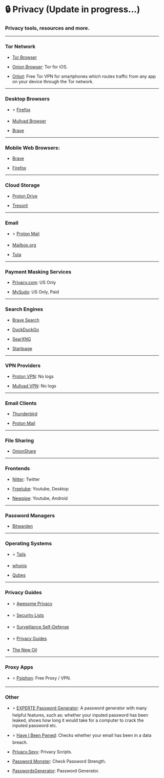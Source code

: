 # 🔒 Privacy (Update in progress...)
### Privacy tools, resources and more.

***

### Tor Network

- [Tor Browser](https://www.torproject.org/)

- [Onion Browser](https://onionbrowser.com/): Tor for iOS.

- [Orbot](https://orbot.app/):  Free Tor VPN for smartphones which routes traffic from any app on your device through the Tor network.

***

### Desktop Browsers

- ⭐ [Firefox](https://firefox.com/)

- [Mullvad Browser](https://mullvad.net/en/browser)

- [Brave](https://brave.com/)

***

### Mobile Web Browsers:

- [Brave](https://brave.com/)

- [Firefox](https://firefox.com/)

***

### Cloud Storage

- [Proton Drive](https://proton.me/drive)

- [Tresorit](https://tresorit.com/)

***

### Email

- ⭐ [Proton Mail](https://proton.me/mail)

- [Mailbox.org](https://mailbox.org/)

- [Tuta](https://tuta.com/)

***

### Payment Masking Services

- [Privacy.com](https://privacy.com/): US Only

- [MySudo](https://mysudo.com/): US Only, Paid

***

### Search Engines

- [Brave Search](https://search.brave.com/)

- [DuckDuckGo](https://duckduckgo.com/)

- [SearXNG](https://searxng.org/)

- [Startpage](https://www.startpage.com/)

***

### VPN Providers

- [Proton VPN](https://protonvpn.com/): No logs

- [Mullvad VPN](https://mullvad.net/): No logs

***

### Email Clients

- [Thunderbird](https://www.thunderbird.net/)

- [Proton Mail](https://proton.me/mail)

***

### File Sharing

- [OnionShare](https://onionshare.org/)

***

### Frontends

- [Nitter](https://github.com/zedeus/nitter): Twitter

- [Freetube](https://freetubeapp.io/): Youtube, Desktop

- [Newpipe](https://newpipe.net/): Youtube, Android

***

### Password Managers

- [Bitwarden](https://bitwarden.com/)

***

### Operating Systems

- ⭐ [Tails](https://tails.net/)

- [whonix](https://www.whonix.org/)

- [Qubes](https://www.qubes-os.org/)

***

### Privacy Guides

- ⭐ [Awesome Privacy](https://awesome-privacy.xyz/)

- ⭐ [Security Lists](https://security-list.js.org/)

- ⭐ [Surveillance Self-Defense](https://ssd.eff.org/)

- ⭐ [Privacy Guides](https://www.privacyguides.org/)

- [The New Oil](https://thenewoil.org/)

***

### Proxy Apps

- ⭐ [Psiphon](https://psiphon.ca/): Free Proxy / VPN.

***

### Other

- ⭐ [EXPERTE Password Generator](https://www.experte.com/password-generator): A password generator with many helpful features, such as: whether your inputed password has been leaked, shows how long it would take for a computer to crack the inputed password etc.

- ⭐ [Have I Been Pwned](https://haveibeenpwned.com/): Checks whether your email has been in a data breach.

- [Privacy.Sexy](https://privacy.sexy/): Privacy Scripts.

- [Password Monster](https://www.passwordmonster.com/): Check Password Strength.

- [PasswordsGenerator](https://passwordsgenerator.net/): Password Generator.












